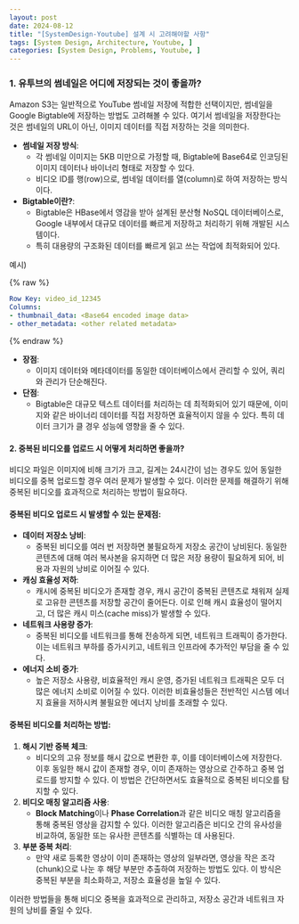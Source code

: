 ```yaml
---
layout: post
date: 2024-08-12
title: "[SystemDesign-Youtube] 설계 시 고려해야할 사항"
tags: [System Design, Architecture, Youtube, ]
categories: [System Design, Problems, Youtube, ]
---
```



### 1. 유투브의 썸네일은 어디에 저장되는 것이 좋을까?


Amazon S3는 일반적으로 YouTube 썸네일 저장에 적합한 선택이지만, 썸네일을 Google Bigtable에 저장하는 방법도 고려해볼 수 있다. 여기서 썸네일을 저장한다는 것은 썸네일의 URL이 아닌, 이미지 데이터를 직접 저장하는 것을 의미한다.

- **썸네일 저장 방식**:
	- 각 썸네일 이미지는 5KB 미만으로 가정할 때, Bigtable에 Base64로 인코딩된 이미지 데이터나 바이너리 형태로 저장할 수 있다.
	- 비디오 ID를 행(row)으로, 썸네일 데이터를 열(column)로 하여 저장하는 방식이다.
- **Bigtable이란?**:
	- Bigtable은 HBase에서 영감을 받아 설계된 분산형 NoSQL 데이터베이스로, Google 내부에서 대규모 데이터를 빠르게 저장하고 처리하기 위해 개발된 시스템이다.
	- 특히 대용량의 구조화된 데이터를 빠르게 읽고 쓰는 작업에 최적화되어 있다.

예시)



{% raw %}
```yaml
Row Key: video_id_12345
Columns:
- thumbnail_data: <Base64 encoded image data>
- other_metadata: <other related metadata>
```
{% endraw %}


- **장점**:
	- 이미지 데이터와 메타데이터를 동일한 데이터베이스에서 관리할 수 있어, 쿼리와 관리가 단순해진다.
- **단점**:
	- Bigtable은 대규모 텍스트 데이터를 처리하는 데 최적화되어 있기 때문에, 이미지와 같은 바이너리 데이터를 직접 저장하면 효율적이지 않을 수 있다. 특히 데이터 크기가 클 경우 성능에 영향을 줄 수 있다.

#### 2. 중복된 비디오를 업로드 시 어떻게 처리하면 좋을까?


비디오 파일은 이미지에 비해 크기가 크고, 길게는 24시간이 넘는 경우도 있어 동일한 비디오를 중복 업로드할 경우 여러 문제가 발생할 수 있다. 이러한 문제를 해결하기 위해 중복된 비디오를 효과적으로 처리하는 방법이 필요하다.


#### 중복된 비디오 업로드 시 발생할 수 있는 문제점:

- **데이터 저장소 낭비**:
	- 중복된 비디오를 여러 번 저장하면 불필요하게 저장소 공간이 낭비된다. 동일한 콘텐츠에 대해 여러 복사본을 유지하면 더 많은 저장 용량이 필요하게 되어, 비용과 자원의 낭비로 이어질 수 있다.
- **캐싱 효율성 저하**:
	- 캐시에 중복된 비디오가 존재할 경우, 캐시 공간이 중복된 콘텐츠로 채워져 실제로 고유한 콘텐츠를 저장할 공간이 줄어든다. 이로 인해 캐시 효율성이 떨어지고, 더 많은 캐시 미스(cache miss)가 발생할 수 있다.
- **네트워크 사용량 증가**:
	- 중복된 비디오를 네트워크를 통해 전송하게 되면, 네트워크 트래픽이 증가한다. 이는 네트워크 부하를 증가시키고, 네트워크 인프라에 추가적인 부담을 줄 수 있다.
- **에너지 소비 증가**:
	- 높은 저장소 사용량, 비효율적인 캐시 운영, 증가된 네트워크 트래픽은 모두 더 많은 에너지 소비로 이어질 수 있다. 이러한 비효율성들은 전반적인 시스템 에너지 효율을 저하시켜 불필요한 에너지 낭비를 초래할 수 있다.

#### 중복된 비디오를 처리하는 방법:

1. **해시 기반 중복 체크**:
	- 비디오의 고유 정보를 해시 값으로 변환한 후, 이를 데이터베이스에 저장한다. 이후 동일한 해시 값이 존재할 경우, 이미 존재하는 영상으로 간주하고 중복 업로드를 방지할 수 있다. 이 방법은 간단하면서도 효율적으로 중복된 비디오를 탐지할 수 있다.
2. **비디오 매칭 알고리즘 사용**:
	- **Block Matching**이나 **Phase Correlation**과 같은 비디오 매칭 알고리즘을 통해 중복된 영상을 감지할 수 있다. 이러한 알고리즘은 비디오 간의 유사성을 비교하여, 동일한 또는 유사한 콘텐츠를 식별하는 데 사용된다.
3. **부분 중복 처리**:
	- 만약 새로 등록한 영상이 이미 존재하는 영상의 일부라면, 영상을 작은 조각(chunk)으로 나눈 후 해당 부분만 추출하여 저장하는 방법도 있다. 이 방식은 중복된 부분을 최소화하고, 저장소 효율성을 높일 수 있다.

이러한 방법들을 통해 비디오 중복을 효과적으로 관리하고, 저장소 공간과 네트워크 자원의 낭비를 줄일 수 있다.

